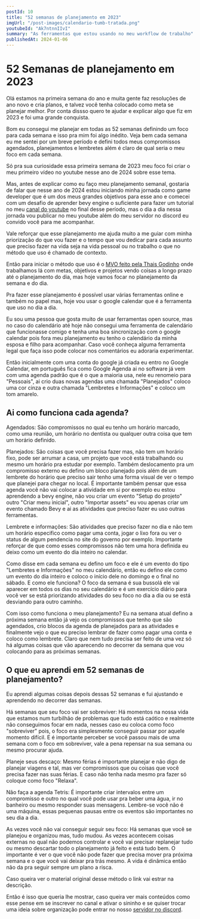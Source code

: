 ```yaml
---
postId: 10
title: "52 semanas de planejamento em 2023"
imgUrl: "/post-images/calendario-tumb-tratada.png"
youtubeId: "Ak7ntnnIIvI"
summary: "As ferramentas que estou usando no meu workflow de trabalho"
publishedAt: 2024-01-06
---
```



# 52 Semanas de planejamento em 2023

Olá estamos na primeira semana do ano e muita gente faz resoluções de ano novo e cria planos, e talvez você tenha colocado como meta se planejar melhor.
Por conta dissso quero te ajudar e explicar algo que fiz em 2023 e foi uma grande conquista.

Bom eu consegui me planejar em todas as 52 semanas definindo um foco para cada semana e isso pra mim foi algo inédito. Veja bem cada semana eu me sentei por um breve período e defini todos meus compromissos agendados, planejamentos e lembretes além é claro de qual seria o meu foco em cada semana.

Só pra sua curiosidade essa primeira semana de 2023 meu foco foi criar o meu primeiro vídeo no youtube nesse ano de 2024 sobre esse tema.

Mas, antes de explicar como eu faço meu planejamento semanal, gostaria de falar que nesse ano de 2024 estou iniciando minha jornada como game developer que é um dos meus grandes objetivos para esse ano e comecei com um desafio de aprender bevy engine o suficiente para fazer um tutorial no meu [canal do youtube](https://www.youtube.com/@devjonatas) no final desse período, mas o dia a dia nessa jornada vou publicar no meu youtube além do meu servidor no discord eu convido você para me acompanhar.

Vale reforçar que esse planejamento me ajuda muito a me guiar com minha priorização do que vou fazer e o tempo que vou dedicar para cada assunto que preciso fazer na vida seja na vida pessoal ou no trabalho o que no método que uso é chamado de contexto.

Então para iniciar o método que uso é o [MVO feito pela Thais Godinho](https://www.youtube.com/@VidaOrganizadaTV) onde trabalhamos lá com metas, objetivos e projetos vendo coisas a longo prazo até o planejamento do dia, mas hoje vamos focar no planejamento da semana e do dia.

Pra fazer esse planejamento é possível usar várias ferramentas online e também no papel mas, hoje vou  usar o google calendar que é a ferramenta que uso no dia a dia.

Eu sou uma pessoa que gosta muito de usar ferramentas open source, mas no caso do calendário até hoje não consegui uma ferramenta de calendário que funcionasse comigo e tenha uma boa sincronização com o google calendar pois fora meu planejamento eu tenho o calendário da minha esposa e filho para acompanhar. Caso você conheça alguma ferramenta legal que faça isso pode colocar nos comentários eu adoraria experimentar.

Então inicialmente com uma conta do google já criada eu entro no Google Calendar, em português fica como Google Agenda ai no software já vem com uma agenda padrão que é o que a maioria usa, nele eu renomeio para "Pessoais", ai crio duas novas agendas uma chamada "Planejados" coloco uma cor cinza e outra chamada "Lembretes e Informações" e coloco um tom amarelo.

## Ai como funciona cada agenda?

Agendados: São compromissos no qual eu tenho um horário marcado, como uma reunião, um horário no dentista ou qualquer outra coisa que tem um horário definido.

Planejados: São coisas que você precisa fazer mas, não tem um horário fixo, pode ser arrumar a casa, um projeto que você está trabalhando ou mesmo um horário pra estudar por exemplo. Também deslocamento pra um compromisso externo eu defino um bloco planejado pois além de um lembrete do horário que preciso sair tenho uma forma visual de ver o tempo que planejei para chegar no local. É importante também pensar que essa agenda você não vai colocar a atividade em si por exemplo eu estou aprendendo a bevy engine, não vou criar um evento "Setup do projeto" outro "Criar menu inicial", outro "Importar assets" eu vou apenas criar um evento chamado Bevy e ai as atividades que preciso fazer eu uso outras ferramentas.

Lembrete e informações: São atividades que preciso fazer no dia e não tem um horário especifico como pagar uma conta, jogar o lixo fora ou ver o status de algum pendencia no site do governo por exemplo. Importante reforçar de que como esses compromissos não tem uma hora definida eu deixo como um evento do dia inteiro no calendar. 

Como disse em cada semana eu defino um foco e ele é um evento do tipo "Lembretes e Informações" no meu calendário, então eu defino ele como um evento do dia inteiro e coloco o início dele no domingo e o final no sábado. E como ele funciona? O foco da semana é sua bussolá ele vai aparecer em todos os dias no seu calendário e é um exercício diário para você ver se está priorizando atividades do seu foco no dia a dia ou se está desviando para outro caminho.

Com isso como funciona o meu planejamento? Eu na semana atual defino a próxima semana então já vejo os compromissos que tenho que são agendados, crio blocos da agenda de planejados para as atividades e finalmente vejo o que eu preciso lembrar de fazer como pagar uma conta e coloco como lembrete.
Claro que nem tudo precisa ser feito de uma vez só há algumas coisas que vão aparecendo no decorrer da semana que vou colocando para as próximas semanas.

## O que eu aprendi em 52 semanas de planejamento?

Eu aprendi algumas coisas depois dessas 52 semanas e fui ajustando e aprendendo no decorrer das semanas.

Há semanas que seu foco vai ser sobreviver: Há momentos na nossa vida que estamos num turbilhão de problemas que tudo está caótico e realmente não conseguimos focar em nada, nesses caso eu coloca como foco "sobreviver" pois, o foco era simplesmente conseguir passar por aquele momento difícil. E é importante perceber se você passou mais de uma semana com o foco em sobreviver, vale a pena repensar na sua semana ou mesmo procurar ajuda.

Planeje seus descaço: Mesmo férias é importante planejar e não digo de planejar viagens e tal, mas ver compromissos que ou coisas que você precisa fazer nas suas férias. E caso não tenha nada mesmo pra fazer só coloque como foco "Relaxa".

Não faça a agenda Tetris: É importante criar intervalos entre um compromisso e outro no qual você pode usar pra beber uma água, ir no banheiro ou mesmo responder suas mensagens. Lembre-se você não é uma máquina, essas pequenas pausas entre os eventos são importantes no seu dia a dia.

As vezes você não vai conseguir seguir seu foco: Há semanas que você se planejou e organizou mas, tudo mudou. As vezes acontecem coisas externas no qual não podemos controlar e você vai precisar replanejar tudo ou mesmo descartar todo o planejamento já feito e está tudo bem. O importante é ver o que você não pode fazer que precisa mover pra próxima semana e o que você vai deixar pra trás mesmo. A vida é dinâmica então não da pra seguir sempre um plano a risca.

Caso queira ver o material original desse método o link vai estrar na descrição.

Então é isso que queria lhe mostrar, caso queira ver mais conteúdos como esse pense em se inscrever no canal e ativar o sininho e se quiser trocar uma ideia sobre organização pode entrar no nosso [servidor no discord](https://discord.gg/83ZsKGaRVa).

